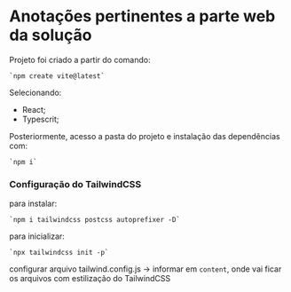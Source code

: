 # Anotações pertinentes a parte web da solução

Projeto foi criado a partir do comando: 

    `npm create vite@latest`

Selecionando:
- React;
- Typescrit;

Posteriormente, acesso a pasta do projeto e instalação das dependências com:

    `npm i`

### Configuração do TailwindCSS

para instalar: 

    `npm i tailwindcss postcss autoprefixer -D`

para inicializar:

    `npx tailwindcss init -p`

configurar arquivo tailwind.config.js 
    -> informar em `content`, onde vai ficar os arquivos com estilização do TailwindCSS